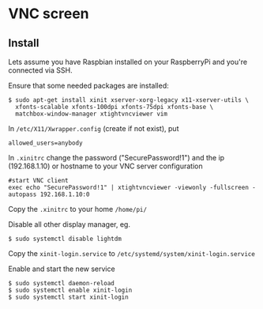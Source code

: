 # VNC screen

## Install

Lets assume you have Raspbian installed on your RaspberryPi and you're
connected via SSH.

Ensure that some needed packages are installed:
```
$ sudo apt-get install xinit xserver-xorg-legacy x11-xserver-utils \
  xfonts-scalable xfonts-100dpi xfonts-75dpi xfonts-base \
  matchbox-window-manager xtightvncviewer vim
```

In `/etc/X11/Xwrapper.config` (create if not exist), put
```
allowed_users=anybody
```

In `.xinitrc` change the password ("SecurePassword!1") and the ip (192.168.1.10) or hostname to your VNC server configuration
```
#start VNC client
exec echo "SecurePassword!1" | xtightvncviewer -viewonly -fullscreen -autopass 192.168.1.10:0
```

Copy the `.xinitrc` to your home `/home/pi/`


Disable all other display manager, eg.
```
$ sudo systemctl disable lightdm
```

Copy the `xinit-login.service` to `/etc/systemd/system/xinit-login.service`

Enable and start the new service
```
$ sudo systemctl daemon-reload
$ sudo systemctl enable xinit-login
$ sudo systemctl start xinit-login
```
